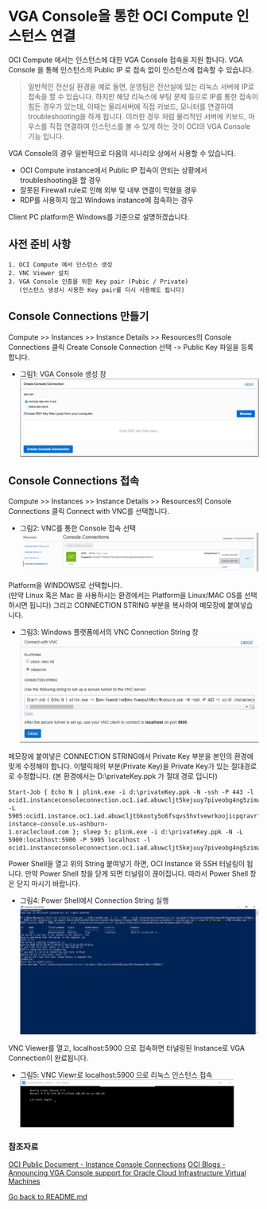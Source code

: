 # VGA Console을 통한 OCI Compute 인스턴스 연결

OCI Compute 에서는 인스턴스에 대한 VGA Console 접속을 지원 합니다. VGA Console 을 통해 인스턴스의 Public IP 로 접속 없이 인스턴스에 접속할 수 있습니다. 
 
> 일반적인 전산실 환경을 예로 들면, 운영팀은 전산실에 있는 리눅스 서버에 IP로 접속을 할 수 있습니다. 하지만 해당 리눅스에 부팅 문제 등으로 IP를 통한 접속이 힘든 경우가 있는데, 이때는 물리서버에 직접 키보드, 모니터를 연결하여 troubleshooting을 하게 됩니다. 이러한 경우 처럼 물리적인 서버에 키보드, 마우스를 직접 연결하여 인스턴스를 볼 수 있게 하는 것이 OCI의 VGA Console 기능 입니다.

VGA Console의 경우 일반적으로 다음의 시나리오 상에서 사용할 수 있습니다.
- OCI Compute instance에서 Public IP 접속이 안되는 상황에서 troubleshooting을 할 경우
- 잘못된 Firewall rule로 인해 외부 및 내부 연결이 막혔을 경우
- RDP를 사용하지 않고 Windows instance에 접속하는 경우
	
Client PC platform은 Windows를 기준으로 설명하겠습니다.


## 사전 준비 사항

	1. OCI Compute 에서 인스턴스 생성
	2. VNC Viewer 설치
	3. VGA Console 인증을 위한 Key pair (Pubic / Private)
	   (인스턴스 생성시 사용한 Key pair를 다시 사용해도 됩니다)


## Console Connections 만들기

Compute >> Instances >> Instance Details >> Resources의 Console Connections 클릭
Create Console Connection 선택 -> Public Key 파일을 등록 합니다.

- 그림1: VGA Console 생성 창
![](https://github.com/jesamkim/oci-tech/blob/master/img/vga_console01.png) 


## Console Connections 접속

Compute >> Instances >> Instance Details >> Resources의 Console Connections 클릭
Connect with VNC를 선택합니다.

- 그림2: VNC를 통한 Console 접속 선택
![](https://github.com/jesamkim/oci-tech/blob/master/img/vga_console02.png)

Platform을 WINDOWS로 선택합니다.  
(만약 Linux 혹은 Mac 을 사용하시는 환경에서는 Platform을 Linux/MAC OS를 선택하시면 됩니다)
그리고 CONNECTION STRING 부분을 복사하여 메모장에 붙여넣습니다. 

- 그림3: Windows 플랫폼에서의 VNC Connection String 창
![](https://github.com/jesamkim/oci-tech/blob/master/img/vga_console03.png)

메모장에 붙여넣은 CONNECTION STRING에서 Private Key 부분을 본인의 환경에 맞게 수정해야 합니다.
이탤릭체의 부분(Private Key)을 Private Key가 있는 절대경로로 수정합니다. 
(본 환경에서는 D:\privateKey.ppk 가 절대 경로 입니다)

	Start-Job { Echo N | plink.exe -i d:\privateKey.ppk -N -ssh -P 443 -l
	ocid1.instanceconsoleconnection.oc1.iad.abuwcljt5kejuuy7piveobg4ng5zimaajwdhj4hggzmwarg5uhrcfk26m6ib -L
	5905:ocid1.instance.oc1.iad.abuwcljtbkooty5o6fsqvs5hvtvewrkoojicpqravrfezo7gkgiertt3upxa:5905 instance-console.us-ashburn-
	1.oraclecloud.com }; sleep 5; plink.exe -i d:\privateKey.ppk -N -L 5900:localhost:5900 -P 5905 localhost -l 
	ocid1.instanceconsoleconnection.oc1.iad.abuwcljt5kejuuy7piveobg4ng5zimaajwdhj4hggzmwarg5uhrcfk26m6ib

Power Shell을 열고 위의 String 붙여넣기 하면, OCI Instance 와 SSH 터널링이 됩니다.
만약 Power Shell 창을 닫게 되면 터널링이 끊어집니다. 따라서 Power Shell 창은 닫지 마시기 바랍니다.

- 그림4: Power Shell에서 Connection String 실행
![](https://github.com/jesamkim/oci-tech/blob/master/img/vga_console04.png)

VNC Viewer를 열고, localhost:5900 으로 접속하면 터널링된 Instance로 VGA Connection이 완료됩니다.

- 그림5: VNC Viewr로 localhost:5900 으로 리눅스 인스턴스 접속
![](https://github.com/jesamkim/oci-tech/blob/master/img/vga_console05.png)


### 참조자료
[OCI Public Document - Instance Console Connections](https://docs.cloud.oracle.com/iaas/Content/Compute/References/serialconsole.htm?tocpath=Services%7CCompute%7C_____14)
[OCI Blogs - Announcing VGA Console support for Oracle Cloud Infrastructure Virtual Machines](https://blogs.oracle.com/cloud-infrastructure/announcing-vga-console-support-for-oracle-cloud-infrastructure-virtual-machines)
	
[Go back to README.md](https://github.com/jesamkim/oci-tech/blob/master/README.md)
	
